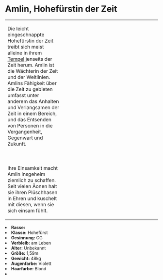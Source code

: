 # Amlin, Hohefürstin der Zeit

<primary-label ref="npc"/>

<secondary-label ref="faergria"/>

<secondary-label ref="2"/>

<table>
<tr><td>
<p>
Die leicht eingeschnappte Hohefürstin der Zeit treibt sich meist alleine in ihrem
<a href="Forgotten-Woods.md" anchor="tempel-der-zeit">Tempel</a> jenseits der Zeit herum. Amlin ist die Wächterin der
Zeit und der Weltlinien. Amlins Fähigkeit über die Zeit zu gebieten umfasst unter anderem das Anhalten und Verlangsamen
der Zeit in einem Bereich, und das Entsenden von Personen in die Vergangenheit, Gegenwart und Zukunft.
<br></br><br></br>
Ihre Einsamkeit macht Amlin insgeheim ziemlich zu schaffen. Seit vielen Äonen halt sie ihren Plüschhasen in Ehren und
kuschelt mit diesen, wenn sie sich einsam fühlt.
</p>

</td><td width="300">
<!-- Edit here -->
<img src="amlin.png" alt="" />
</td></tr>
</table>

<procedure title="Allgemeine Informationen">
<list columns="3">
<li><b>Rasse:</b> <a href="Folks.md" anchor="menschen"></a></li>
<li><b>Klasse:</b> Hohefürst</li>
<li><b>Gesinnung:</b> CG</li>
<li><b>Verbleib:</b> am Leben</li>
</list>
</procedure>

<procedure title="Aussehen">
<list columns="3">
<li><b>Alter:</b> Unbekannt</li>
<li><b>Größe:</b> 1,59m</li>
<li><b>Gewicht:</b> 48kg</li>
<li><b>Augenfarbe:</b> Violett</li>
<li><b>Haarfarbe:</b> Blond</li>
<!-- <li><b>Maße:</b> 80/68-58-84</li> -->
</list>
</procedure>

<procedure title="Beziehungen">
<list columns="3">
<li></li>
</list>
</procedure>

<!--
## Notizen

- **Ziele:** 
- **Geheimnisse:** 
-->